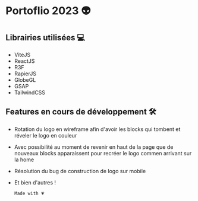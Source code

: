 # Portoflio 2023 👽	

## Librairies utilisées 💻

- ViteJS
- ReactJS
- R3F
- RapierJS
- GlobeGL
- GSAP
- TailwindCSS

## Features en cours de développement 🛠

- Rotation du logo en wireframe afin d'avoir les blocks qui tombent et réveler le logo en couleur
- Avec possibilité au moment de revenir en haut de la page que de nouveaux blocks apparaissent pour recréer le logo commen arrivant sur la home
- Résolution du bug de construction de logo sur mobile
- Et bien d'autres !

  `Made with 💗`
